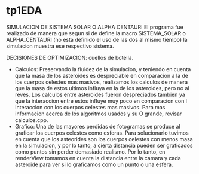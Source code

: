 # tp1EDA

SIMULACION DE SISTEMA SOLAR O ALPHA CENTAURI
El programa fue realizado de manera que segun si de define la macro SISTEMA_SOLAR o ALPHA_CENTAURI (no esta definido el uso de las dos al mismo tiempo) la simulacion muestra ese respectivo sistema.

DECISIONES DE OPTIMIZACION: cuellos de botella.
- Calculos:
    Preservando la fluidez de la simulacion, y teniendo en cuenta que la masa de los asteroides es despreciable en comparacion a la de los cuerpos celestes mas masivos, realizamos los calculos de manera que la masa de estos ultimos influya en la de los asteroides, pero no al reves. Los calculos entre asteroides fueron despreciados tambien ya que la interaccion entre estos influye muy poco en comparacion con l interaccion con los cuerpos celestes mas masivos. Para mas informacion acerca de los algoritmos usados y su O grande, revisar calculos.cpp.
- Grafico:
    Una de las mayores perdidas de fotogramas se produce al graficar los cuerpos celestes como esferas. Para solucionarlo tuvimos en cuenta que los asteorides son los cuerpos celestes con menos masa en la simulacion, y por lo tanto, a cierta distancia pueden ser graficados como puntos sin perder demasiado realismo. Por lo tanto, en renderView tomamos en cuenta la distancia entre la camara y cada asteroide para ver si lo graficamos como un punto o una esfera.